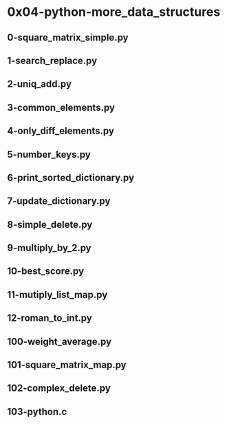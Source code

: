 # 0x04-python-more_data_structures
## 0-square_matrix_simple.py
## 1-search_replace.py
## 2-uniq_add.py
## 3-common_elements.py
## 4-only_diff_elements.py
## 5-number_keys.py
## 6-print_sorted_dictionary.py
## 7-update_dictionary.py
## 8-simple_delete.py
## 9-multiply_by_2.py
## 10-best_score.py
## 11-mutiply_list_map.py
## 12-roman_to_int.py
## 100-weight_average.py
## 101-square_matrix_map.py
## 102-complex_delete.py
## 103-python.c
